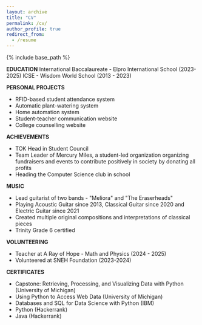 ```yaml
---
layout: archive
title: "CV"
permalink: /cv/
author_profile: true
redirect_from:
  - /resume
---
```


{% include base_path %}

**EDUCATION**
International Baccalaureate - Elpro International School (2023-2025)
ICSE - Wisdom World School (2013 - 2023)

**PERSONAL PROJECTS**
* RFID-based student attendance system
* Automatic plant-watering system
* Home automation system
* Student-teacher communication website
* College counselling website

**ACHIEVEMENTS**
* TOK Head in Student Council
* Team Leader of Mercury Miles, a student-led organization organizing fundraisers and events to contribute positively in society by donating all
  profits
* Heading the Computer Science club in school

**MUSIC**
* Lead guitarist of two bands - "Meliora" and "The Eraserheads"
* Playing Acoustic Guitar since 2013, Classical Guitar since 2020 and Electric Guitar since 2021
* Created multiple original compositions and interpretations of classical pieces
* Trinity Grade 6 certified
  
**VOLUNTEERING**
* Teacher at A Ray of Hope - Math and Physics (2024 - 2025)
* Volunteered at SNEH Foundation (2023-2024)

**CERTIFICATES**
* Capstone: Retrieving, Processing, and Visualizing Data with Python (University of Michigan)
* Using Python to Access Web Data (University of Michigan)
* Databases and SQL for Data Science with Python (IBM)
* Python (Hackerrank)
* Java (Hackerrank)
